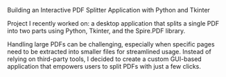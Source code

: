  Building an Interactive PDF Splitter Application with Python and Tkinter 

Project I recently worked on: a desktop application that splits a single PDF into two parts using Python, Tkinter, and the Spire.PDF library.

Handling large PDFs can be challenging, especially when specific pages need to be extracted into smaller files for streamlined usage. 
Instead of relying on third-party tools, I decided to create a custom GUI-based application that empowers users to split PDFs with just a few clicks.
